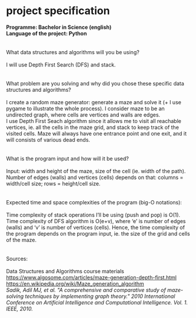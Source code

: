 # project specification
**Programme: Bachelor in Science (english) <br/>
Language of the project: Python<br/>**
<br/>
<br/>
What data structures and algorithms will you be using? <br/>
<br/>
I will use Depth First Search (DFS) and stack. <br/>
<br/>
<br/>
What problem are you solving and why did you chose these specific data structures and algorithms?<br/>
<br/>
I create a random maze generator: generate a maze and solve it (+ I use pygame to illustrate the whole process). I consider maze to be an undirected graph, where cells are vertices and walls are edges.<br/>
I use Depth First Seach algorithm since it allows me to visit all reachable vertices, ie. all the cells in the maze grid, and stack to keep track of the visited cells. Maze will always have one entrance point and one exit, and it will consists of various dead ends. <br/>
<br/>
<br/>
What is the program input and how will it be used?<br/>
<br/>
Input: width and height of the maze, size of the cell (ie. width of the path). Number of edges (walls) and vertices (cells) depends on that: columns = width/cell size; rows = height/cell size.<br/>
<br/>
<br/>
Expected time and space complexities of the program (big-O notations): <br/>
<br/>
Time complexity of stack operations I’ll be using (push and pop) is O(1). Time complexity of DFS algorithm is O(e+v), where ‘e’ is number of edges (walls) and ‘v’ is number of vertices (cells). Hence, the time complexity of the program depends on the program input, ie. the size of the grid and cells of the maze. <br/>
<br/>
<br/>
Sources:<br/>
<br/>
Data Structures and Algorithms course materials <br/>
https://www.algosome.com/articles/maze-generation-depth-first.html <br/>
https://en.wikipedia.org/wiki/Maze_generation_algorithm <br/>
*Sadik, Adil MJ, et al. "A comprehensive and comparative study of maze-solving techniques by implementing graph theory." 2010 International Conference on Artificial Intelligence and Computational Intelligence. Vol. 1. IEEE, 2010.*
